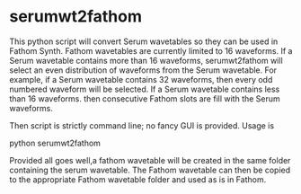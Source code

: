 # serumwt2fathom
This python script will convert Serum wavetables so they can be used in
Fathom Synth. Fathom wavetables are currently limited to 16 waveforms. If a 
Serum wavetable contains more than 16 waveforms, serumwt2fathom will 
select an even distribution of waveforms from the Serum wavetable. For
example, if a Serum wavetable contains 32 waveforms, then every odd 
numbered waveform will be selected. If a Serum wavetable contains less
than 16 waveforms. then consecutive Fathom slots are fill with the Serum
waveforms.

Then script is strictly command line; no fancy GUI is provided. Usage is

python serumwt2fathom <path-to-serum-wavetable>

Provided all goes well,a fathom wavetable will be created in the same 
folder containing the serum wavetable. The Fathom wavetable can then be
copied to the appropriate Fathom wavetable folder and used as is in 
Fathom.
